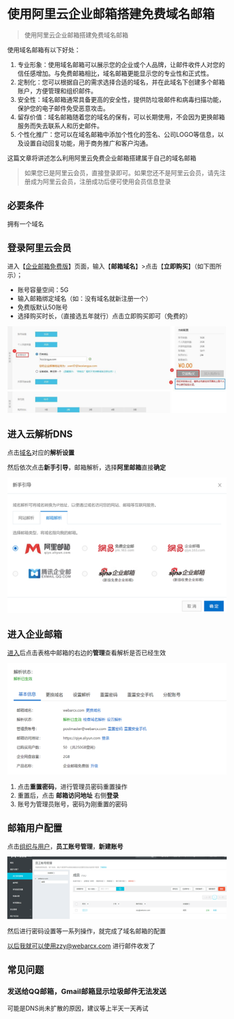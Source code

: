 # 使用阿里云企业邮箱搭建免费域名邮箱

> 使用阿里云企业邮箱搭建免费域名邮箱



使用域名邮箱有以下好处：

1. 专业形象：使用域名邮箱可以展示您的企业或个人品牌，让邮件收件人对您的信任感增加。与免费邮箱相比，域名邮箱更能显示您的专业性和正式性。
2. 定制化：您可以根据自己的需求选择合适的域名，并在此域名下创建多个邮箱账户，方便管理和组织邮件。
3. 安全性：域名邮箱通常具备更高的安全性，提供防垃圾邮件和病毒扫描功能，保护您的电子邮件免受恶意攻击。
4. 留存价值：域名邮箱随着您的域名的保有，可以长期使用，不会因为更换邮箱服务而失去联系人和历史邮件。
5. 个性化推广：您可以在域名邮箱中添加个性化的签名、公司LOGO等信息，以及设置自动回复功能，用于商务推广和客户沟通。



这篇文章将讲述怎么利用阿里云免费企业邮箱搭建属于自己的域名邮箱



> 如果您已是阿里云会员，直接登录即可。如果您还不是阿里云会员，请先注册成为阿里云会员，注册成功后便可使用会员信息登录



## 必要条件

拥有一个域名





## 登录阿里云会员

进入【[企业邮箱免费版](https://ourl.co/alimail)】页面，输入【**邮箱域名**】>点击【**立即购买**】（如下图所示）；

- 账号容量空间：5G
- 输入邮箱绑定域名（如：没有域名就新注册一个）
- 免费版默认50账号
- 选择购买时长，（直接选五年就行）点击立即购买即可（免费的）

![image-20230804000140821](image/image-20230804000140821.png)



## 进入云解析DNS

点击[域名](https://dns.console.aliyun.com/?spm=5176.12818093.ProductAndResource--ali--widget-product-recent.dre0.3be916d01Qu63i#/dns/domainList)对应的**解析设置**

然后依次点击**新手引导**，邮箱解析，选择**阿里邮箱**直接**确定**

![image-20230804000430265](image/image-20230804000430265.png)

## 进入企业邮箱

[进入](https://alimail.console.aliyun.com/?spm=5176.12818093.ProductAndResource--ali--widget-product-recent.dre2.3be916d01Qu63i#eyJ2YWx1ZSI6InByb2R1Y3RMaXN0In0=)后点击表格中邮箱的右边的**管理**查看解析是否已经生效

![image-20230804000609150](image/image-20230804000609150.png)

1. 点击**重置密码**，进行管理员密码重置操作
2. 重置后，点击  **邮箱访问地址**  右侧**登录**
3. 账号为管理员账号，密码为刚重置的密码



## 邮箱用户配置

点击[组织与用户](https://qiye.aliyun.com/admin/#/account-email)，**员工账号管理**，**新建账号**

![image-20230804000946053](image/image-20230804000946053.png)

然后进行密码设置等一系列操作，就完成了域名邮箱的配置



以后我就可以使用zzy@webarcx.com 进行邮件收发了



## 常见问题

### 发送给QQ邮箱，Gmail邮箱显示垃圾邮件无法发送

可能是DNS尚未扩散的原因，建议等上半天一天再试
